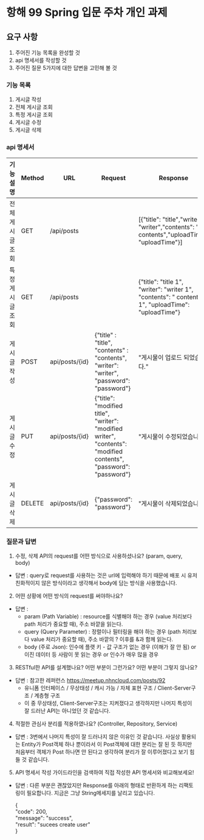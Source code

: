 # 항해 99 Spring 입문 주차 개인 과제

## 요구 사항
1. 주어진 기능 목록을 완성할 것
2. api 명세서를 작성할 것
3. 주어진 질문 5가지에 대한 답변을 고민해 볼 것

### 기능 목록

1. 게시글 작성
2. 전체 게시글 조회
3. 특정 게시글 조회
4. 게시글 수정
5. 게시글 삭제

### api 명세서

| 기능 설명        | Method | URL            | Request                                                                                                           | Response                                                                                          |
|--------------|--------|----------------|-------------------------------------------------------------------------------------------------------------------|---------------------------------------------------------------------------------------------------|
| 전체 게시글 조회    | GET    | /api/posts     |                                                                                                                   | [{"title": "title","writer": "writer","contents": " contents","uploadTime": "uploadTime"}]        |
| 특정 게시글 조회    | GET    | /api/posts     |                                                                                                                   | {"title": "title 1", "writer": "writer 1", "contents": " contents 1", "uploadTime": "uploadTime"} |
| 게시글 작성       | POST   | api/posts/{id} | {"title" : "title", "contents" : "contents", "writer": "writer", "password": "password"}                          | "게시물이 업로드 되었습니다."                                                                                 |
| 게시글 수정       | PUT    | api/posts/{id} | {"title": "modified title", "writer": "modified writer", "contents": "modified contents", "password": "password"} | "게시물이 수정되었습니다."                                                                                   |
| 게시글 삭제       | DELETE | api/posts/{id} | {"password": "password"}                                                                                          | "게시물이 삭제되었습니다."                                                                                   |

### 질문과 답변
1. 수정, 삭제 API의 request를 어떤 방식으로 사용하셨나요? (param, query, body)
 - 답변 : query로 request를 사용하는 것은 url에 입력해야 하기 때문에 배포 시 유저 친화적이지 않은 방식이라고 생각해서 body에 담는 방식을 사용했습니다.
2. 어떤 상황에 어떤 방식의 request를 써야하나요?
 - 답변 :
    - param (Path Variable) : resource를 식별해야 하는 경우 (value 처리보다 path 처리가 중요할 때), 주소 바깥을 읽는다.
    - query (Query Parameter) : 정렬이나 필터링을 해야 하는 경우 (path 처리보다 value 처리가 중요할 때), 주소 바깥의 ? 이후를 &과 함께 읽는다.
    - body (주로 Json): 인수에 플랫 키 - 값 구조가 없는 경우 (이해가 잘 안 됨) or 이진 데이터 등 사람이 못 읽는 경우 or 인수가 매우 많을 경우
3. RESTful한 API를 설계했나요? 어떤 부분이 그런가요? 어떤 부분이 그렇지 않나요?
 - 답변 : 참고한 레퍼런스 https://meetup.nhncloud.com/posts/92
     - 유니폼 인터페이스 / 무상태성 / 캐시 가능 / 자체 표현 구조 / Client-Server구조 / 계층형 구조
     - 이 중 무상태성, Client-Server구조는 지켜졌다고 생각하지만 나머지 특성이 잘 드러난 API는 아니었던 것 같습니다.
4. 적절한 관심사 분리를 적용하였나요? (Controller, Repository, Service)
 - 답변 : 3번에서 나머지 특성이 잘 드러나지 않은 이유인 것 같습니다. 사실상 활용되는 Entity가 Post객체 하나 뿐이라서 이 Post객체에 대한 분리는 잘 된 듯 하지만 처음부터 객체가 Post 하나면 안 된다고 생각하여 분리가 잘 이루어졌다고 보기 힘들 것 같습니다.
5. API 명세서 작성 가이드라인을 검색하여 직접 작성한 API 명세서와 비교해보세요!
 - 답변 : 다른 부분은 괜찮았지만 Response를 아래의 형태로 반환하게 하는 리팩토링이 필요합니다. 지금은 그냥 String메세지를 날리고 있습니다.

    {  
    "code": 200,  
    "message": "success",   
    "result": "sucees create user"  
    }
